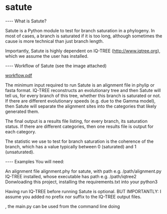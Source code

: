 # satute

---- What is Satute?

Satute is a Python module to test for branch saturation in a phylogeny. In most of cases, a branch is saturated if it is too long, although sometimes the cause is more technical than just branch length.

Importantly, Satute is highly dependent on IQ-TREE (http://www.iqtree.org), which we assume the user has installed.

---- Workflow of Satute (see the image attached)

[workflow.pdf](https://github.com/cassiusma/satute/files/11662009/workflow.pdf)

The minimum input required to run Satute is an alignment file in phylip or fasta format. IQ-TREE reconstructs an evolutionary tree and then Satute will tell us, for every branch of this tree, whether this branch is saturated or not. If there are different evolutionary speeds (e.g. due to the Gamma model), then Satute will separate the alignment sites into the categories that likely generated them.

The final output is a results file listing, for every branch, its saturation status. If there are different categories, then one results file is output for each category.

The statistic we use to test for branch saturation is the coherence of the branch, which has a value typically between 0 (saturated) and 1 (unsaturated).

---- Examples
You will need:

An alignment file alignment.phy for satute, with path e.g. /path/alignment.py
IQ-TREE installed, whose executable has path e.g. /path/iqtree2    
Donwloading this project, installing the requirements.txt into your python3 

Having run IQ-TREE before running Satute is optional. BUT IMPORTANTLY: I assume you added no prefix nor suffix to the IQ-TREE output files.

, the main.py can be used from the command line doing






